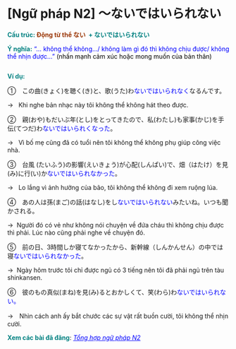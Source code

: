 # [Ngữ pháp N2] 〜ないではいられない
<div class="entry-content">
<p><strong><span style="color: #008080;">Cấu trúc: </span></strong><strong><span style="color: #008080;"><span style="color: #993300;">Động từ thể ない </span> + ないではいられない</span></strong></p>
<p><strong><span style="color: #008080;">Ý nghĩa:</span></strong><span style="color: #0000ff;"> “… không thể không…/ không làm gì đó thì không chịu được/ không thể nhịn được…” <span style="color: #000000;">(nhấn mạnh cảm xúc hoặc mong muốn của bản thân)</span></span></p>
<p><ins class="adsbygoogle adslot_1" data-ad-client="ca-pub-2233580070484357" data-ad-slot="4413057825" style="display: inline-block;"></ins><br/>
<script>// <![CDATA[ (adsbygoogle = window.adsbygoogle || []).push({}); // ]]&gt;</script></p>
<p><strong><span style="color: #008080;">Ví dụ:</span></strong></p>
<p>①　この曲(きょく)を聴く(き)と、歌(うた)わ<span style="color: #0000ff;">ないではいられなく</span>なるんです。</p>
<p>→   Khi nghe bản nhạc này tôi không thể không hát theo được.</p>
<p>②　親(おや)もだいぶ年(とし)をとってきたので、私(わたし)も家事(かじ)を手伝(てつだ)わ<span style="color: #0000ff;">ないではいられくなった</span>。</p>
<p>→   Vì bố mẹ cũng đã có tuổi nên tôi không thể không phụ giúp công việc nhà.</p>
<p>③　台風 (たいふう)の影響(えいきょう)が心配(しんぱい)で、畑（はたけ）を見(み)に行(い)か<span style="color: #0000ff;">ないではいられなかった</span>。</p>
<p>→   Lo lắng vì ảnh hưởng của bão, tôi không thể không đi xem ruộng lúa.</p>
<p>④　あの人は孫(まご)の話(はなし)をし<span style="color: #0000ff;">ないではいられない</span>みたいね。いつも聞かされる。</p>
<p>→  Người đó có vẻ như không nói chuyện về đứa cháu thì không chịu được thì phải. Lúc nào cũng phải nghe về chuyện đó.</p>
<p>⑤　前の日、3時間しか寝てなかったから、新幹線（しんかんせん）の中では寝<span style="color: #0000ff;">ないではいられなかった</span>。</p>
<p>→  Ngày hôm trước tôi chỉ được ngủ có 3 tiếng nên tôi đã phải ngủ trên tàu shinkansen.</p>
<p><span style="font-weight: 400;">⑥　</span><span style="font-weight: 400;">彼</span><span style="font-weight: 400;">のもの真似</span><span style="font-weight: 400;">(</span><span style="font-weight: 400;">まね</span><span style="font-weight: 400;">)</span><span style="font-weight: 400;">を見</span><span style="font-weight: 400;">(</span><span style="font-weight: 400;">み</span><span style="font-weight: 400;">)</span><span style="font-weight: 400;">るとおかしくて、笑</span><span style="font-weight: 400;">(</span><span style="font-weight: 400;">わら</span><span style="font-weight: 400;">)</span><span style="font-weight: 400;">わ</span><span style="font-weight: 400; color: #0000ff;">ないではいられない。</span></p>
<p><span style="font-weight: 400;">→　Nhìn cách anh </span><span style="font-weight: 400;">ấ</span><span style="font-weight: 400;">y b</span><span style="font-weight: 400;">ắ</span><span style="font-weight: 400;">t ch</span><span style="font-weight: 400;">ướ</span><span style="font-weight: 400;">c các s</span><span style="font-weight: 400;">ự</span><span style="font-weight: 400;"> v</span><span style="font-weight: 400;">ậ</span><span style="font-weight: 400;">t r</span><span style="font-weight: 400;">ấ</span><span style="font-weight: 400;">t bu</span><span style="font-weight: 400;">ồ</span><span style="font-weight: 400;">n c</span><span style="font-weight: 400;">ườ</span><span style="font-weight: 400;">i, tôi không th</span><span style="font-weight: 400;">ể</span><span style="font-weight: 400;"> nhịn cười</span><span style="font-weight: 400;">.</span></p>
<p><strong><span style="color: #008080;">Xem các bài đã đăng</span></strong>: <span style="color: #0000ff;"><em><a href="https://bikae.net/ngu-phap/tong-hop-ngu-phap-n2/" style="color: #0000ff;" target="_blank">Tổng hợp ngữ pháp N2</a></em></span></p>

</div>